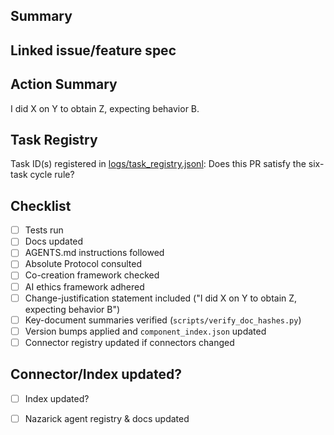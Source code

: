 <!--
Prefix the PR title with a category such as `Feature:`, `Fix:`, or `Chore:` (e.g.,
`Feature: Voice Cloning V2`). Link any relevant documentation or specifications
below.
-->

## Summary
<!-- Required: provide a concise summary of the change. -->

## Linked issue/feature spec
<!-- Required: link to the relevant issue, documentation, or feature spec. -->

## Action Summary
<!-- Required: follow the format "I did X on Y to obtain Z, expecting behavior B." -->
I did X on Y to obtain Z, expecting behavior B.
<!-- If a connector was added or modified, update [CONNECTOR_INDEX.md](../docs/connectors/CONNECTOR_INDEX.md) with purpose, version, endpoints, auth method, status, and code/documentation links, as required by [The Absolute Protocol](../docs/The_Absolute_Protocol.md). -->

## Task Registry
<!-- Required: run [scripts/register_task.py](../scripts/register_task.py); see [Task Registry instructions](../docs/KEY_DOCUMENTS.md#task-registry). -->
Task ID(s) registered in [logs/task_registry.jsonl](../logs/task_registry.jsonl):
Does this PR satisfy the six-task cycle rule? <!-- Yes/No -->

## Checklist
- [ ] Tests run <!-- Required: list tests run, e.g., `pytest` -->
- [ ] Docs updated <!-- Required: describe updates or state 'N/A' -->
- [ ] AGENTS.md instructions followed <!-- Required: confirm compliance with [AGENTS.md](../AGENTS.md) -->
- [ ] Absolute Protocol consulted <!-- Required: confirm reference to [docs/The_Absolute_Protocol.md](../docs/The_Absolute_Protocol.md) -->
- [ ] Co-creation framework checked <!-- Required: confirm alignment with `docs/co_creation_framework.md` -->
- [ ] AI ethics framework adhered <!-- Required: confirm principles in `docs/ai_ethics_framework.md` -->
- [ ] Change-justification statement included ("I did X on Y to obtain Z, expecting behavior B") <!-- Required: ensure Action Summary uses this format -->
- [ ] Key-document summaries verified (`scripts/verify_doc_hashes.py`) <!-- Required: run verification script -->
- [ ] Version bumps applied and `component_index.json` updated <!-- Required: confirm version synchronization -->
- [ ] Connector registry updated if connectors changed <!-- Required: update [CONNECTOR_INDEX.md](../docs/connectors/CONNECTOR_INDEX.md) -->

## Connector/Index updated?
- [ ] Index updated? <!-- Required: confirm component index and documentation index regenerated -->
- [ ] Nazarick agent registry & docs updated


